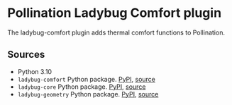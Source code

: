 # Pollination Ladybug Comfort plugin

The ladybug-comfort plugin adds thermal comfort functions to Pollination.

## Sources

- Python 3.10
- `ladybug-comfort` Python package. [PyPI](https://pypi.org/project/ladybug-comfort/), [source](https://github.com/ladybug-tools/ladybug-comfort)
- `ladybug-core` Python package. [PyPI](https://pypi.org/project/ladybug-core/), [source](https://github.com/ladybug-tools/ladybug-core)
- `ladybug-geometry` Python package. [PyPI](https://pypi.org/project/ladybug-geometry/), [source](https://github.com/ladybug-tools/ladybug-geometry)

